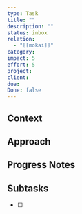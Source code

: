 ```yaml
---
type: Task
title: ""
description: ""
status: inbox
relation:
  - "[[mokai]]"
category:
impact: 5
effort: 5
project:
client:
due:
Done: false
---
```


## Context


## Approach


## Progress Notes


## Subtasks
- [ ]
